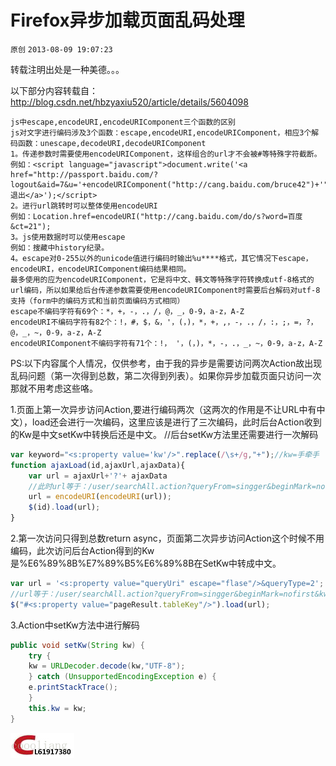 # Firefox异步加载页面乱码处理

`原创` `2013-08-09 19:07:23`

转载注明出处是一种美德。。。 

以下部分内容转载自：http://blog.csdn.net/hbzyaxiu520/article/details/5604098

```
js中escape,encodeURI,encodeURIComponent三个函数的区别 
js对文字进行编码涉及3个函数：escape,encodeURI,encodeURIComponent，相应3个解码函数：unescape,decodeURI,decodeURIComponent
1。传递参数时需要使用encodeURIComponent，这样组合的url才不会被#等特殊字符截断。                            
例如：<script language="javascript">document.write('<a href="http://passport.baidu.com/?logout&aid=7&u='+encodeURIComponent("http://cang.baidu.com/bruce42")+'">退出</a>');</script>
2。进行url跳转时可以整体使用encodeURI
例如：Location.href=encodeURI("http://cang.baidu.com/do/s?word=百度&ct=21");
3。js使用数据时可以使用escape
例如：搜藏中history纪录。
4。escape对0-255以外的unicode值进行编码时输出%u****格式，其它情况下escape，encodeURI，encodeURIComponent编码结果相同。
最多使用的应为encodeURIComponent，它是将中文、韩文等特殊字符转换成utf-8格式的url编码，所以如果给后台传递参数需要使用encodeURIComponent时需要后台解码对utf-8支持（form中的编码方式和当前页面编码方式相同）
escape不编码字符有69个：*，+，-，.，/，@，_，0-9，a-z，A-Z
encodeURI不编码字符有82个：!，#，$，&，'，(，)，*，+，,，-，.，/，:，;，=，?，@，_，~，0-9，a-z，A-Z
encodeURIComponent不编码字符有71个：!， '，(，)，*，-，.，_，~，0-9，a-z，A-Z
```

PS:以下内容属个人情况，仅供参考，由于我的异步是需要访问两次Action故出现乱码问题（第一次得到总数，第二次得到列表）。如果你异步加载页面只访问一次那就不用考虑这些咯。

1.页面上第一次异步访问Action,要进行编码两次（这两次的作用是不让URL中有中文），load还会进行一次编码，这里应该是进行了三次编码，此时后台Action收到的Kw是中文setKw中转换后还是中文。 //后台setKw方法里还需要进行一次解码 

```js
var keyword="<s:property value='kw'/>".replace(/\s+/g,"+");//kw=手牵手
function ajaxLoad(id,ajaxUrl,ajaxData){
    var url = ajaxUrl+'?'+ ajaxData
    //此时url等于：/user/searchAll.action?queryFrom=singger&beginMark=nofirst&kw=%25E6%2589%258B%25E7%2589%25B5%25E6%2589%258B
    url = encodeURI(encodeURI(url));
    $(id).load(url);
}
```

2.第一次访问只得到总数return async，页面第二次异步访问Action这个时候不用编码，此次访问后台Action得到的Kw是%E6%89%8B%E7%89%B5%E6%89%8B在SetKw中转成中文。 


```js
var url = '<s:property value="queryUri" escape="flase"/>&queryType=2';
//url等于：/user/searchAll.action?queryFrom=singger&beginMark=nofirst&kw=%25E6%2589%258B%25E7%2589%25B5%25E6%2589%258B&queryType=2
$("#<s:property value="pageResult.tableKey"/>").load(url);
```

3.Action中setKw方法中进行解码 

```java
public void setKw(String kw) {
    try {
    kw = URLDecoder.decode(kw,"UTF-8");
    } catch (UnsupportedEncodingException e) {
    e.printStackTrace();
    }
    this.kw = kw;
}
```


![./figures/20130809191243000](./cl.png)





